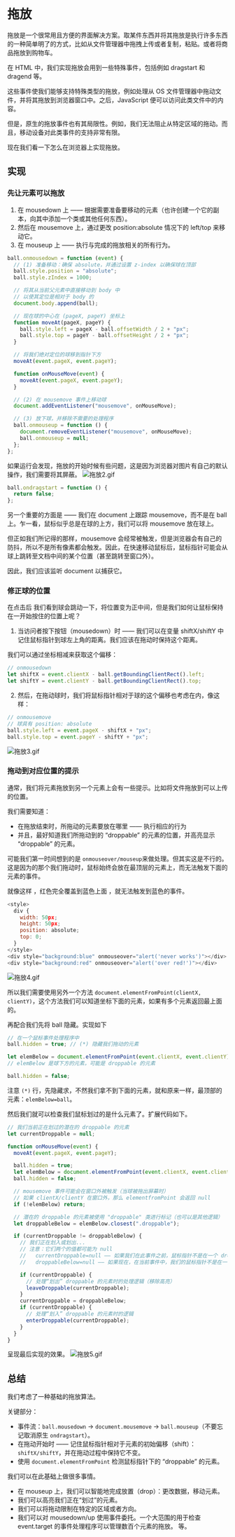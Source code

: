 # 拖放

拖放是一个很常用且方便的界面解决方案。取某件东西并将其拖放是执行许多东西的一种简单明了的方式，比如从文件管理器中拖拽上传或者复制，粘贴。或者将商品拖放到购物车。

在 HTML 中，我们实现拖放会用到一些特殊事件，包括例如 dragstart 和 dragend 等。

这些事件使我们能够支持特殊类型的拖放，例如处理从 OS 文件管理器中拖动文件，并将其拖放到浏览器窗口中。之后，JavaScript 便可以访问此类文件中的内容。

但是，原生的拖放事件也有其局限性。例如，我们无法阻止从特定区域的拖动。而且，移动设备对此类事件的支持非常有限。

现在我们看一下怎么在浏览器上实现拖放。

## 实现

### 先让元素可以拖放

1. 在 mousedown 上 —— 根据需要准备要移动的元素（也许创建一个它的副本，向其中添加一个类或其他任何东西）。
2. 然后在 mousemove 上，通过更改 position:absolute 情况下的 left/top 来移动它。
3. 在 mouseup 上 —— 执行与完成的拖放相关的所有行为。

```js
ball.onmousedown = function (event) {
  // (1) 准备移动：确保 absolute，并通过设置 z-index 以确保球在顶部
  ball.style.position = "absolute";
  ball.style.zIndex = 1000;

  // 将其从当前父元素中直接移动到 body 中
  // 以使其定位是相对于 body 的
  document.body.append(ball);

  // 现在球的中心在 (pageX, pageY) 坐标上
  function moveAt(pageX, pageY) {
    ball.style.left = pageX - ball.offsetWidth / 2 + "px";
    ball.style.top = pageY - ball.offsetHeight / 2 + "px";
  }

  // 将我们绝对定位的球移到指针下方
  moveAt(event.pageX, event.pageY);

  function onMouseMove(event) {
    moveAt(event.pageX, event.pageY);
  }

  // (2) 在 mousemove 事件上移动球
  document.addEventListener("mousemove", onMouseMove);

  // (3) 放下球，并移除不需要的处理程序
  ball.onmouseup = function () {
    document.removeEventListener("mousemove", onMouseMove);
    ball.onmouseup = null;
  };
};
```

如果运行会发现，拖放的开始时候有些问题，这是因为浏览器对图片有自己的默认操作，我们需要将其屏蔽。
![拖放2.gif](https://p1-juejin.byteimg.com/tos-cn-i-k3u1fbpfcp/38721882687a4d12995de15b4981cfcf~tplv-k3u1fbpfcp-watermark.image?)

```js
ball.ondragstart = function () {
  return false;
};
```

另一个重要的方面是 —— 我们在 document 上跟踪 mousemove，而不是在 ball 上。乍一看，鼠标似乎总是在球的上方，我们可以将 mousemove 放在球上。

但正如我们所记得的那样，mousemove 会经常被触发，但是浏览器会有自己的防抖，所以不是所有像素都会触发。因此，在快速移动鼠标后，鼠标指针可能会从球上跳转至文档中间的某个位置（甚至跳转至窗口外）。

因此，我们应该监听 document 以捕获它。

### 修正球的位置

在点击后 我们看到球会跳动一下，将位置变为正中间，但是我们如何让鼠标保持在一开始按住的位置上呢？

1. 当访问者按下按钮（mousedown）时 —— 我们可以在变量 shiftX/shiftY 中记住鼠标指针到球左上角的距离。我们应该在拖动时保持这个距离。

我们可以通过坐标相减来获取这个偏移：

```js
// onmousedown
let shiftX = event.clientX - ball.getBoundingClientRect().left;
let shiftY = event.clientY - ball.getBoundingClientRect().top;
```

2. 然后，在拖动球时，我们将鼠标指针相对于球的这个偏移也考虑在内，像这样：

```js
// onmousemove
// 球具有 position: absolute
ball.style.left = event.pageX - shiftX + "px";
ball.style.top = event.pageY - shiftY + "px";
```

![拖放3.gif](https://p9-juejin.byteimg.com/tos-cn-i-k3u1fbpfcp/2814f5b83d2d43f69572c6c50534e223~tplv-k3u1fbpfcp-watermark.image?)

### 拖动到对应位置的提示

通常，我们将元素拖放到另一个元素上会有一些提示。比如将文件拖放到可以上传的位置。

我们需要知道：

- 在拖放结束时，所拖动的元素要放在哪里 —— 执行相应的行为
- 并且，最好知道我们所拖动到的 “droppable” 的元素的位置，并高亮显示 “droppable” 的元素。

可能我们第一时间想到的是 `onmouseover/mouseup`来做处理。但其实这是不行的。这是因为的那个我们拖动时，鼠标始终会放在最顶层的元素上，而无法触发下面的元素的事件。

就像这样 ，红色完全覆盖到蓝色上面 ，就无法触发到蓝色的事件。

```js
<style>
  div {
    width: 50px;
    height: 50px;
    position: absolute;
    top: 0;
  }
</style>
<div style="background:blue" onmouseover="alert('never works')"></div>
<div style="background:red" onmouseover="alert('over red!')"></div>
```

![拖放4.gif](https://p9-juejin.byteimg.com/tos-cn-i-k3u1fbpfcp/4d72924481014a9cb49777d753c4efd5~tplv-k3u1fbpfcp-watermark.image?)

所以我们需要使用另外一个方法 `document.elementFromPoint(clientX, clientY)`，这个方法我们可以知道坐标下面的元素，如果有多个元素返回最上面的。

再配合我们先将 ball 隐藏。实现如下

```js
// 在一个鼠标事件处理程序中
ball.hidden = true; // (*) 隐藏我们拖动的元素

let elemBelow = document.elementFromPoint(event.clientX, event.clientY);
// elemBelow 是球下方的元素，可能是 droppable 的元素

ball.hidden = false;
```

注意 `(*)` 行，先隐藏求，不然我们拿不到下面的元素，就和原来一样，最顶部的元素：`elemBelow=ball`。

然后我们就可以检查我们鼠标划过的是什么元素了。扩展代码如下。

```js
// 我们当前正在划过的潜在的 droppable 的元素
let currentDroppable = null;

function onMouseMove(event) {
  moveAt(event.pageX, event.pageY);

  ball.hidden = true;
  let elemBelow = document.elementFromPoint(event.clientX, event.clientY);
  ball.hidden = false;

  // mousemove 事件可能会在窗口外被触发（当球被拖出屏幕时）
  // 如果 clientX/clientY 在窗口外，那么 elementfromPoint 会返回 null
  if (!elemBelow) return;

  // 潜在的 droppable 的元素被使用 "droppable" 类进行标记（也可以是其他逻辑）
  let droppableBelow = elemBelow.closest(".droppable");

  if (currentDroppable != droppableBelow) {
    // 我们正在划入或划出...
    // 注意：它们两个的值都可能为 null
    //   currentDroppable=null —— 如果我们在此事件之前，鼠标指针不是在一个 droppable 的元素上（例如空白处）
    //   droppableBelow=null —— 如果现在，在当前事件中，我们的鼠标指针不是在一个 droppable 的元素上

    if (currentDroppable) {
      // 处理“划出” droppable 的元素时的处理逻辑（移除高亮）
      leaveDroppable(currentDroppable);
    }
    currentDroppable = droppableBelow;
    if (currentDroppable) {
      // 处理“划入” droppable 的元素时的逻辑
      enterDroppable(currentDroppable);
    }
  }
}
```

呈现最后实现的效果。
![拖放5.gif](https://p6-juejin.byteimg.com/tos-cn-i-k3u1fbpfcp/cccba264f571472ebbada982bf502cb5~tplv-k3u1fbpfcp-watermark.image?)



## 总结

我们考虑了一种基础的拖放算法。

关键部分：

- 事件流：`ball.mousedown` → `document.mousemove` → `ball.mouseup`（不要忘记取消原生 `ondragstart`）。
- 在拖动开始时 —— 记住鼠标指针相对于元素的初始偏移（shift）：`shiftX/shiftY`，并在拖动过程中保持它不变。
- 使用 `document.elementFromPoint` 检测鼠标指针下的 “droppable” 的元素。

我们可以在此基础上做很多事情。

- 在 mouseup 上，我们可以智能地完成放置（drop）：更改数据，移动元素。
- 我们可以高亮我们正在“划过”的元素。
- 我们可以将拖动限制在特定的区域或者方向。
- 我们可以对 mousedown/up 使用事件委托。一个大范围的用于检查 event.target 的事件处理程序可以管理数百个元素的拖放。
等。
